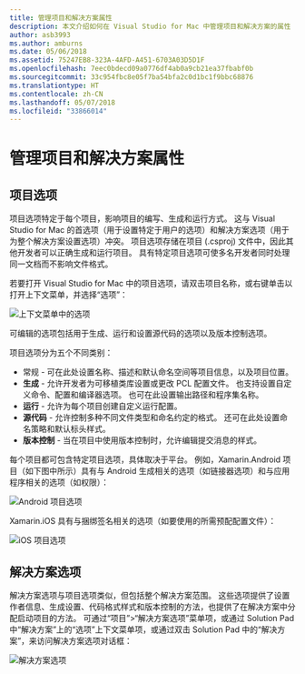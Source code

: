 ```yaml
---
title: 管理项目和解决方案属性
description: 本文介绍如何在 Visual Studio for Mac 中管理项目和解决方案的属性
author: asb3993
ms.author: amburns
ms.date: 05/06/2018
ms.assetid: 75247EB8-323A-4AFD-A451-6703A03D5D1F
ms.openlocfilehash: 7eec0bdecd09a0776df4ab0a9cb21ea37fbabf0b
ms.sourcegitcommit: 33c954fbc8e05f7ba54bfa2c0d1bc1f9bbc68876
ms.translationtype: HT
ms.contentlocale: zh-CN
ms.lasthandoff: 05/07/2018
ms.locfileid: "33866014"
---
```

# <a name="managing-project-and-solution-properties"></a>管理项目和解决方案属性

## <a name="project-options"></a>项目选项

项目选项特定于每个项目，影响项目的编写、生成和运行方式。 这与 Visual Studio for Mac 的首选项（用于设置特定于用户的选项）和解决方案选项（用于为整个解决方案设置选项）冲突。 项目选项存储在项目 (.csproj) 文件中，因此其他开发者可以正确生成和运行项目。 具有特定项目选项可使多名开发者同时处理同一文档而不影响文件格式。

若要打开 Visual Studio for Mac 中的项目选项，请双击项目名称，或右键单击以打开上下文菜单，并选择“选项”：

 ![上下文菜单中的选项](media/projects-and-solutions-image2.png)

可编辑的选项包括用于生成、运行和设置源代码的选项以及版本控制选项。

项目选项分为五个不同类别：

* 常规 - 可在此处设置名称、描述和默认命名空间等项目信息，以及项目位置。
* **生成** - 允许开发者为可移植类库设置或更改 PCL 配置文件。 也支持设置自定义命令、配置和编译器选项。 也可在此设置输出路径和程序集名称。
* **运行** - 允许为每个项目创建自定义运行配置。
* **源代码** - 允许控制多种不同文件类型和命名约定的格式。 还可在此处设置命名策略和默认标头样式。
* **版本控制** - 当在项目中使用版本控制时，允许编辑提交消息的样式。

每个项目都可包含特定项目选项，具体取决于平台。 例如，Xamarin.Android 项目（如下图中所示）具有与 Android 生成相关的选项（如链接器选项）和与应用程序相关的选项（如权限）：

 ![Android 项目选项](media/projects-and-solutions-image5.png)

Xamarin.iOS 具有与捆绑签名相关的选项（如要使用的所需预配配置文件）：

 ![iOS 项目选项](media/projects-and-solutions-image6.png)

## <a name="solution-options"></a>解决方案选项 

解决方案选项与项目选项类似，但包括整个解决方案范围。 这些选项提供了设置作者信息、生成设置、代码格式样式和版本控制的方法，也提供了在解决方案中分配启动项目的方法。  可通过“项目”>“解决方案选项”菜单项，或通过 Solution Pad 中“解决方案”上的“选项”上下文菜单项，或通过双击 Solution Pad 中的“解决方案”，来访问解决方案选项对话框：

 ![解决方案选项](media/projects-and-solutions-image7.png)
